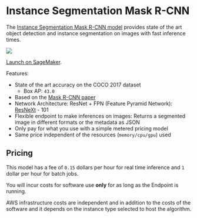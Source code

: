 # Instance Segmentation Mask R-CNN

The [Instance Segmentation Mask R-CNN model](https://aws.amazon.com/marketplace/pp/prodview-dxs3ysuie4q5m)
provides state of the art object detection and instance segmentation on images with fast inference times.

![](/assets/images/model/instance-segmentation-mask-r-cnn/cars.segmented.jpg)


[Launch on SageMaker](https://aws.amazon.com/marketplace/pp/prodview-dxs3ysuie4q5m).

Features:

- State of the art accuracy on the COCO 2017 dataset
  - Box AP: `43.0`
- Based on the [Mask R-CNN paper](https://arxiv.org/abs/1703.06870v3)
- Network Architecture: ResNet + FPN (Feature Pyramid Network): [ResNeXt](https://github.com/facebookresearch/ResNeXt) - 101
- Flexible endpoint to make inferences on images: Returns a segmented image in different formats or the metadata as JSON
- Only pay for what you use with a simple metered pricing model
- Same price independent of the resources (`memory/cpu/gpu`) used

## Pricing

This model has a fee of `0.15` dollars per hour for real time inference and `1` dollar per hour for batch jobs.

You will incur costs for software use **only** for as long as the Endpoint is running.

AWS infrastructure costs are independent and in addition to the costs of the software
and it depends on the instance type selected to host the algorithm.
